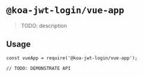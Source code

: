 # `@koa-jwt-login/vue-app`

> TODO: description

## Usage

```
const vueApp = require('@koa-jwt-login/vue-app');

// TODO: DEMONSTRATE API
```
